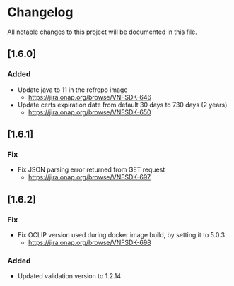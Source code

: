 # Changelog
All notable changes to this project will be documented in this file.


## [1.6.0]

### Added
- Update java to 11 in the refrepo image 
    - https://jira.onap.org/browse/VNFSDK-646
- Update certs expiration date from default 30 days to 730 days (2 years)
    - https://jira.onap.org/browse/VNFSDK-650

## [1.6.1]

### Fix
- Fix JSON parsing error returned from GET request
  - https://jira.onap.org/browse/VNFSDK-697 

## [1.6.2]

### Fix
- Fix OCLIP version used during docker image build, by setting it to 5.0.3
  - https://jira.onap.org/browse/VNFSDK-698

### Added
- Updated validation version to 1.2.14
